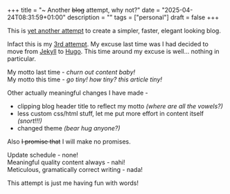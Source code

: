 +++
title = "~ Another <del>blog</del> attempt, why not?"
date = "2025-04-24T08:31:59+01:00"
description = ""
tags = ["personal"]
draft = false
+++

This is  <a href="https://web.archive.org/web/20250425113517/https://blog.gauthamchettiar.com/" target="_blank">yet another attempt</a> to create a simpler, faster, elegant looking blog. 

Infact this is my <a href="https://github.com/gauthamchettiar/gauthamchettiar.github.io/branches" target="_blank">3rd attempt</a>. My excuse last time was I had decided to move from [Jekyll](https://jekyllrb.com/) to [Hugo](https://gohugo.io/). This time around my excuse is well... <span title="I want to push my long term inactivity & inconsistency under the rug. Also it is an attempt to remove my low quality / low effort posts from last time."> nothing in particular</span>. 

My motto last time - *churn out content baby!*  
My motto this time - *go tiny! how tiny? this article tiny!*

Other actually meaningful changes I have made - 
- clipping blog header title to reflect my motto *(where are all the vowels?)*
- less custom css/html stuff, let me put more effort in content itself *(snort!!!)*
- changed theme *(bear hug anyone?)*

Also <del>I promise that</del> I will make no promises.

Update schedule - none!  
Meaningful quality content always - nahi!  
Meticulous, gramatically correct writing - nada!

This attempt is just me having fun with words!